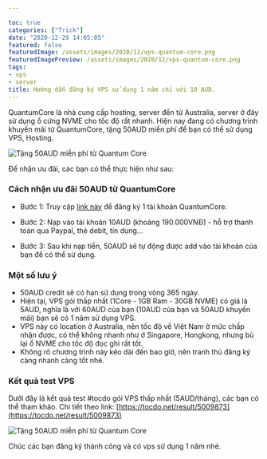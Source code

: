 ```yaml
---

toc: true
categories: ["Trick"]
date: "2020-12-29 14:05:05"
featured: false
featuredImage: /assets/images/2020/12/vps-quantum-core.png
featuredImagePreview: /assets/images/2020/12/vps-quantum-core.png
tags:
- vps
- server
title: Hướng dẫn đăng ký VPS sử dụng 1 năm chỉ với 10 AUD.
---
```

QuantumCore là nhà cung cấp hosting, server đến từ Australia, server ở đây sử dụng ổ cứng NVME cho tốc độ rất nhanh. Hiện nay đang có chương trình khuyến mãi từ QuantumCore, tặng 50AUD miễn phí để bạn có thể sử dụng VPS, Hosting.

![Tặng 50AUD miễn phí từ Quantum Core](/assets/images/2020/12/vps-quantum-core.png)

Để nhận ưu đãi, các bạn có thể thực hiện như sau:

### Cách nhận ưu đãi 50AUD từ QuantumCore

* Bước 1: Truy cập [link này](https://quantumcore.com.au/clients/register.php) để đăng ký 1 tài khoản QuantumCore.
  
* Bước 2: Nạp vào tài khoản 10AUD (khoảng 190.000VNĐ) - hỗ trợ thanh toán qua Paypal, thẻ debit, tín dụng...
  
* Bước 3: Sau khi nạp tiền, 50AUD sẽ tự động được add vào tài khoản của bạn để có thể sử dụng.

### Một số lưu ý

* 50AUD credit sẽ có hạn sử dụng trong vòng 365 ngày.
* Hiện tại, VPS gói thấp nhất (1Core - 1GB Ram - 30GB NVME) có giá là 5AUD, nghĩa là với 60AUD của bạn (10AUD của bạn và 50AUD khuyến mãi) bạn sẽ có 1 năm sử dụng VPS.
* VPS này có location ở Australia, nên tốc độ về Việt Nam ở mức chấp nhận được, có thể không nhanh như ở Singapore, Hongkong, nhưng bù lại ổ NVME cho tốc độ đọc ghi rất tốt.
* Không rõ chương trình này kéo dài đến bao giờ, nên tranh thủ đăng ký càng nhanh càng tốt nhé.

### Kết quả test VPS

Dưới đây là kết quả test #tocdo gói VPS thấp nhất (5AUD/tháng), các bạn có thể tham khảo. Chi tiết theo link: [https://tocdo.net/result/5009873](https://tocdo.net/result/5009873)

![Tặng 50AUD miễn phí từ Quantum Core](/assets/images/2020/12/vps-quantum-core-2.png)

Chúc các bạn đăng ký thành công và có vps sử dụng 1 năm nhé.